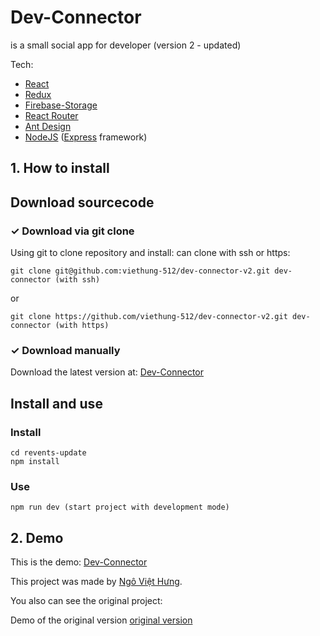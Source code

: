 # Dev-Connector 

is a small social app for developer (version 2 - updated)

Tech:
 - [React](https://reactjs.org/)
 - [Redux](https://redux.js.org/)
 - [Firebase-Storage](https://firebase.google.com/)
 - [React Router](https://reacttraining.com/react-router/web/guides/quick-start)
 - [Ant Design](https://ant.design/)
 - [NodeJS](https://nodejs.org/en/) ([Express](https://expressjs.com/) framework)

## 1. How to install

## Download sourcecode
### ✓ Download via git clone 
Using git to clone repository and install: can clone with ssh or https:

```
git clone git@github.com:viethung-512/dev-connector-v2.git dev-connector (with ssh)
```
or
```
git clone https://github.com/viethung-512/dev-connector-v2.git dev-connector (with https)
```

### ✓ Download manually
Download the latest version at: [Dev-Connector](https://github.com/viethung-512/dev-connector-v2)

## Install and use
### Install
```
cd revents-update
npm install
```

### Use
```
npm run dev (start project with development mode)
```
## 2. Demo
This is the demo: [Dev-Connector](https://thawing-caverns-48416.herokuapp.com/)

This project was made by [Ngô Việt Hưng](https://github.com/viethung-512).

You also can see the original project:

Demo of the original version [original version](https://arcane-river-93842.herokuapp.com/)
